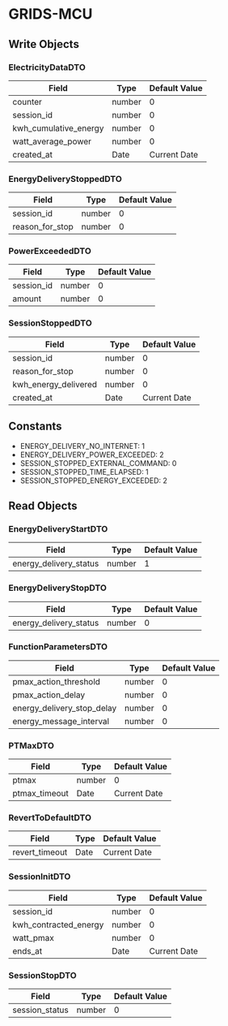 # GRIDS-MCU

## Write Objects

### ElectricityDataDTO
| Field                  | Type   | Default Value  |
|------------------------|--------|----------------|
| counter                | number | 0              |
| session_id             | number | 0              |
| kwh_cumulative_energy  | number | 0              |
| watt_average_power     | number | 0              |
| created_at             | Date   | Current Date   |

### EnergyDeliveryStoppedDTO
| Field                  | Type   | Default Value  |
|------------------------|--------|----------------|
| session_id             | number | 0              |
| reason_for_stop        | number | 0              |

### PowerExceededDTO
| Field                  | Type   | Default Value  |
|------------------------|--------|----------------|
| session_id             | number | 0              |
| amount                 | number | 0              |

### SessionStoppedDTO
| Field                  | Type   | Default Value  |
|------------------------|--------|----------------|
| session_id             | number | 0              |
| reason_for_stop        | number | 0              |
| kwh_energy_delivered   | number | 0              |
| created_at             | Date   | Current Date   |

## Constants

- ENERGY_DELIVERY_NO_INTERNET: 1
- ENERGY_DELIVERY_POWER_EXCEEDED: 2
- SESSION_STOPPED_EXTERNAL_COMMAND: 0
- SESSION_STOPPED_TIME_ELAPSED: 1
- SESSION_STOPPED_ENERGY_EXCEEDED: 2

## Read Objects

### EnergyDeliveryStartDTO
| Field                  | Type   | Default Value  |
|------------------------|--------|----------------|
| energy_delivery_status | number | 1              |

### EnergyDeliveryStopDTO
| Field                  | Type   | Default Value  |
|------------------------|--------|----------------|
| energy_delivery_status | number | 0              |

### FunctionParametersDTO
| Field                  | Type   | Default Value  |
|------------------------|--------|----------------|
| pmax_action_threshold  | number | 0              |
| pmax_action_delay      | number | 0              |
| energy_delivery_stop_delay | number | 0            |
| energy_message_interval | number | 0              |

### PTMaxDTO
| Field                  | Type   | Default Value  |
|------------------------|--------|----------------|
| ptmax                  | number | 0              |
| ptmax_timeout          | Date   | Current Date   |

### RevertToDefaultDTO
| Field                  | Type   | Default Value  |
|------------------------|--------|----------------|
| revert_timeout         | Date   | Current Date   |

### SessionInitDTO
| Field                  | Type   | Default Value  |
|------------------------|--------|----------------|
| session_id             | number | 0              |
| kwh_contracted_energy  | number | 0              |
| watt_pmax              | number | 0              |
| ends_at                | Date   | Current Date   |

### SessionStopDTO
| Field                  | Type   | Default Value  |
|------------------------|--------|----------------|
| session_status         | number | 0              |
